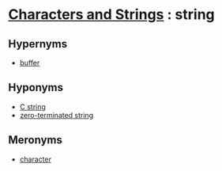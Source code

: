# [Characters and Strings][1] : string

## Hypernyms

  - [buffer](buffer.md)

## Hyponyms

  - [C string](c_string.md)
  - [zero-terminated string](zero-terminated_string.md)

## Meronyms

  - [character](./character.md)

[1]: README.md
